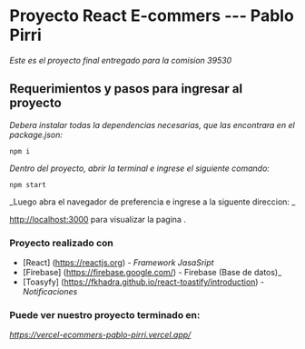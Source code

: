 # Proyecto React E-commers --- Pablo Pirri

_Este es el proyecto final entregado para la comision 39530_

## Requerimientos y pasos para ingresar al proyecto

_Debera instalar todas la dependencias necesarias, que las encontrara en el package.json:_

`npm i`

_Dentro del proyecto, abrir la terminal e ingrese el siguiente comando:_

`npm start`

_Luego abra el navegador de preferencia e ingrese a la siguente direccion: _

[http://localhost:3000](http://localhost:3000) para visualizar la pagina .

### Proyecto realizado con

* [React] (https://reactjs.org) - _Framework JasaSript_
* [Firebase] (https://firebase.google.com/) - Firebase (Base de datos)_
* [Toasyfy] (https://fkhadra.github.io/react-toastify/introduction) - _Notificaciones_

### Puede ver nuestro proyecto terminado en:

_https://vercel-ecommers-pablo-pirri.vercel.app/_



